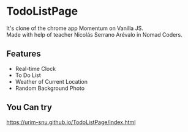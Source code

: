 # TodoListPage
It's clone of the chrome app Momentum on Vanilla JS. <br>
Made with help of teacher Nicolás Serrano Arévalo in Nomad Coders.

## Features
* Real-time Clock
* To Do List
* Weather of Current Location
* Random Background Photo

## You Can try
https://urim-snu.github.io/TodoListPage/index.html
